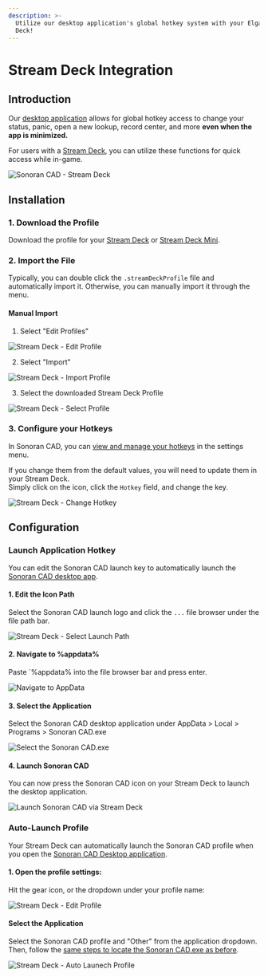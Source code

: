 ```yaml
---
description: >-
  Utilize our desktop application's global hotkey system with your Elgato Stream
  Deck!
---
```


# Stream Deck Integration

## Introduction

Our [desktop application](../downloads/) allows for global hotkey access to change your status, panic, open a new lookup, record center, and more **even when the app is minimized.**

For users with a [Stream Deck](https://www.elgato.com/en/stream-deck), you can utilize these functions for quick access while in-game.

![Sonoran CAD - Stream Deck](../.gitbook/assets/image%20%28176%29%20%281%29%20%281%29.png)

## Installation

### 1. Download the Profile

Download the profile for your [Stream Deck](http://sonoransoftware.com/assets/files/sonorancad/SonoranCADFull.streamDeckProfile) or [Stream Deck Mini](http://sonoransoftware.com/assets/files/sonorancad/SonoranCADMini.streamDeckProfile).

### 2. Import the File

Typically, you can double click the `.streamDeckProfile` file and automatically import it. Otherwise, you can manually import it through the menu.

#### Manual Import

1. Select "Edit Profiles"

![Stream Deck - Edit Profile](../.gitbook/assets/image%20%28170%29.png)

2. Select "Import"

![Stream Deck - Import Profile](../.gitbook/assets/image%20%28180%29.png)

3. Select the downloaded Stream Deck Profile

![Stream Deck - Select Profile](../.gitbook/assets/image%20%28175%29.png)

### 3. Configure your Hotkeys

In Sonoran CAD, you can [view and manage your hotkeys](../tutorials/other-features/configurable-hotkeys.md) in the settings menu.

If you change them from the default values, you will need to update them in your Stream Deck.  
Simply click on the icon, click the `Hotkey` field, and change the key.

![Stream Deck - Change Hotkey](../.gitbook/assets/image%20%28177%29.png)

## Configuration

### Launch Application Hotkey

You can edit the Sonoran CAD launch key to automatically launch the [Sonoran CAD desktop app](../downloads/).

#### 1. Edit the Icon Path

Select the Sonoran CAD launch logo and click the `...` file browser under the file path bar.

![Stream Deck - Select Launch Path](../.gitbook/assets/image%20%28172%29.png)

#### 2. Navigate to %appdata%

Paste \`%appdata% into the file browser bar and press enter.

![Navigate to AppData](../.gitbook/assets/image%20%28174%29.png)

#### 3. Select the Application

Select the Sonoran CAD desktop application under AppData &gt; Local &gt; Programs &gt; Sonoran CAD.exe

![Select the Sonoran CAD.exe](../.gitbook/assets/image%20%28171%29.png)

#### 4. Launch Sonoran CAD

You can now press the Sonoran CAD icon on your Stream Deck to launch the desktop application.

![Launch Sonoran CAD via Stream Deck](../.gitbook/assets/image%20%28169%29.png)

### Auto-Launch Profile

Your Stream Deck can automatically launch the Sonoran CAD profile when you open the [Sonoran CAD Desktop application](../downloads/).

#### 1. Open the profile settings:

Hit the gear icon, or the dropdown under your profile name:

![Stream Deck - Edit Profile](../.gitbook/assets/image%20%28170%29.png)

#### Select the Application

Select the Sonoran CAD profile and "Other" from the application dropdown.  
Then, follow the [same steps to locate the Sonoran CAD.exe as before](stream-deck-integration.md#2-navigate-to-appdata).

![Stream Deck - Auto Launech Profile](../.gitbook/assets/image%20%28179%29.png)

